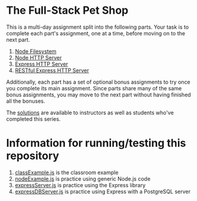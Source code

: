 # The Full-Stack Pet Shop

This is a multi-day assignment split into the following parts. Your task is to complete each part's assignment, one at a time, before moving on to the next part.

1. [Node Filesystem](fs.md)
1. [Node HTTP Server](http.md)
1. [Express HTTP Server](express.md)
1. [RESTful Express HTTP Server](rest.md)

Additionally, each part has a set of optional bonus assignments to try once you complete its main assignment. Since parts share many of the same bonus assignments, you may move to the next part without having finished all the bonuses.

The [solutions](https://github.com/gSchool/fs-pet-shop-solutions) are available to instructors as well as students who've completed this series.

# Information for running/testing this repository

1. [classExample.js](./classExample.js) is the classroom example
1. [nodeExample.js](./nodeExample.js) is practice using generic Node.js code
1. [expressServer.js](./expressServer.js) is practice using the Express library
1. [expressDBServer.js](./expressDBServer.js) is practice using Express with a PostgreSQL server
